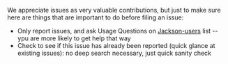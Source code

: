 We appreciate issues as very valuable contributions, but just to make sure here are things that are important to do before filing an issue:

* Only report issues, and ask Usage Questions on [Jackson-users](https://groups.google.com/forum/#!search/jackson-users) list -- ypu are more likely to get help that way
* Check to see if this issue has already been reported (quick glance at existing issues): no deep search necessary, just quick sanity check

